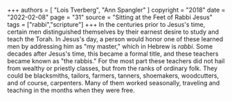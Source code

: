 +++
authors = [
  "Lois Tverberg",
  "Ann Spangler"
]
copyright = "2018"
date = "2022-02-08"
page = "31"
source = "Sitting at the Feet of Rabbi Jesus"
tags = ["rabbi","scripture"]
+++
In the centuries prior to Jesus's time, certain men distinguished themselves by their earnest desire to study and teach the Torah. In Jesus's day, a person would honor one of these learned men by addressing him as "my master," which in Hebrew is _rabbi_. Some decades after Jesus's time, this became a formal title, and these teachers became known as "the rabbis." For the most part these teachers did not hail from wealthy or priestly classes, but from the ranks of ordinary folk. They could be blacksmiths, tailors, farmers, tanners, shoemakers, woodcutters, and of course, carpenters. Many of them worked seasonally, traveling and teaching in the months when they were free.

